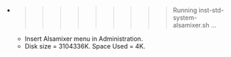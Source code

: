 * >>>>>>>>> Running inst-std-system-alsamixer.sh ...
  * Insert Alsamixer menu in Administration.
  * Disk size = 3104336K. Space Used = 4K.
